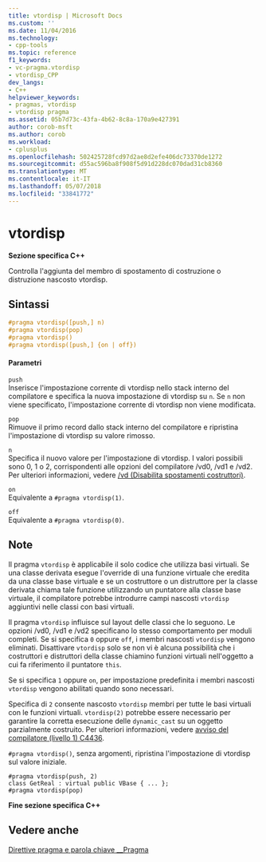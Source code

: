 ```yaml
---
title: vtordisp | Microsoft Docs
ms.custom: ''
ms.date: 11/04/2016
ms.technology:
- cpp-tools
ms.topic: reference
f1_keywords:
- vc-pragma.vtordisp
- vtordisp_CPP
dev_langs:
- C++
helpviewer_keywords:
- pragmas, vtordisp
- vtordisp pragma
ms.assetid: 05b7d73c-43fa-4b62-8c8a-170a9e427391
author: corob-msft
ms.author: corob
ms.workload:
- cplusplus
ms.openlocfilehash: 502425728fcd97d2ae8d2efe406dc73370de1272
ms.sourcegitcommit: d55ac596ba8f908f5d91d228dc070dad31cb8360
ms.translationtype: MT
ms.contentlocale: it-IT
ms.lasthandoff: 05/07/2018
ms.locfileid: "33841772"
---
```

# <a name="vtordisp"></a>vtordisp
**Sezione specifica C++**  
  
 Controlla l'aggiunta del membro di spostamento di costruzione o distruzione nascosto vtordisp.  
  
## <a name="syntax"></a>Sintassi  
  
```cpp  
#pragma vtordisp([push,] n)  
#pragma vtordisp(pop)  
#pragma vtordisp()  
#pragma vtordisp([push,] {on | off})  
```  
  
#### <a name="parameters"></a>Parametri  
 `push`  
 Inserisce l'impostazione corrente di vtordisp nello stack interno del compilatore e specifica la nuova impostazione di vtordisp su `n`.  Se `n` non viene specificato, l'impostazione corrente di vtordisp non viene modificata.  
  
 `pop`  
 Rimuove il primo record dallo stack interno del compilatore e ripristina l'impostazione di vtordisp su valore rimosso.  
  
 `n`  
 Specifica il nuovo valore per l'impostazione di vtordisp. I valori possibili sono 0, 1 o 2, corrispondenti alle opzioni del compilatore /vd0, /vd1 e /vd2. Per ulteriori informazioni, vedere [/vd (Disabilita spostamenti costruttori)](../build/reference/vd-disable-construction-displacements.md).  
  
 `on`  
 Equivalente a `#pragma vtordisp(1)`.  
  
 `off`  
 Equivalente a `#pragma vtordisp(0)`.  
  
## <a name="remarks"></a>Note  
 Il pragma `vtordisp` è applicabile il solo codice che utilizza basi virtuali. Se una classe derivata esegue l'override di una funzione virtuale che eredita da una classe base virtuale e se un costruttore o un distruttore per la classe derivata chiama tale funzione utilizzando un puntatore alla classe base virtuale, il compilatore potrebbe introdurre campi nascosti `vtordisp` aggiuntivi nelle classi con basi virtuali.  
  
 Il pragma `vtordisp` influisce sul layout delle classi che lo seguono. Le opzioni /vd0, /vd1 e /vd2 specificano lo stesso comportamento per moduli completi. Se si specifica `0` oppure `off`, i membri nascosti `vtordisp` vengono eliminati. Disattivare `vtordisp` solo se non vi è alcuna possibilità che i costruttori e distruttori della classe chiamino funzioni virtuali nell'oggetto a cui fa riferimento il puntatore `this`.  
  
 Se si specifica `1` oppure `on`, per impostazione predefinita i membri nascosti `vtordisp` vengono abilitati quando sono necessari.  
  
 Specifica di `2` consente nascosto `vtordisp` membri per tutte le basi virtuali con le funzioni virtuali.  `vtordisp(2)` potrebbe essere necessario per garantire la corretta esecuzione delle `dynamic_cast` su un oggetto parzialmente costruito. Per ulteriori informazioni, vedere [avviso del compilatore (livello 1) C4436](../error-messages/compiler-warnings/compiler-warning-level-1-c4436.md).  
  
 `#pragma vtordisp()`, senza argomenti, ripristina l'impostazione di vtordisp sul valore iniziale.  
  
```  
#pragma vtordisp(push, 2)  
class GetReal : virtual public VBase { ... };  
#pragma vtordisp(pop)  
```  
  
 **Fine sezione specifica C++**  
  
## <a name="see-also"></a>Vedere anche  
 [Direttive pragma e parola chiave __Pragma](../preprocessor/pragma-directives-and-the-pragma-keyword.md)